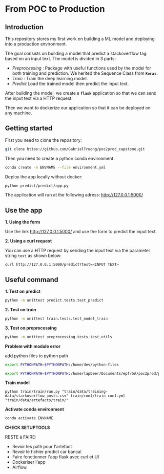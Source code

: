 # From POC to Production

## Introduction

This repository stores my first work on building a ML model and deploying into a production environment.

The goal consists on building a model that predict a stackoverflow tag based on an input text. The model is divided in 3 parts:
  
  - *Preprocessing* : Package with useful functions used by the model for both training and prediction. We herited the Sequence Class from **`Keras`**.
  - *Train* : Train the deep learning model.
  - *Predict* Load the trained model then predict the input text.

After building the model, we create a **`flask`** application so that we can send the input text via a HTTP request.

Then we want to dockerize our application so that it can be deployed on any machine. 

## Getting started

First you need to clone the repository:
```bash
git clone https://github.com/GabrielTruong/poc2prod_capstone.git
```

Then you need to create a python conda environment: 

```bash
conda create -n ENVNAME --file environment.yml
```

Deploy the app locally without docker:
```bash
python predict/predict/app.py
```

The application will run at the following adress: http://127.0.0.1:5000/

## Use the app
**1. Using the form**

Use the link http://127.0.0.1:5000/ and use the form to predict the input text.

**2. Using a curl request**

You can use a HTTP request by sending the input text via the parameter string `text` as shown below:
```curl
curl http://127.0.0.1:5000/predict?text=<INPUT TEXT>
```

## Useful command

**1. Test on predict**
```bash
python -m unittest predict.tests.test_predict
```

**2. Test on train**
```bash
python -m unittest train.tests.test_model_train
```

**3. Test on preprocessing**
```bash
python -m unittest preprocessing.tests.test_utils
```

**Problem with module error**

add python files to python path
```bash
export PYTHONPATH=$PYTHONPATH:/home/dev/python-files

export PYTHONPATH=$PYTHONPATH:/home/lapbeer/Documents/epf/5A/poc2prod/poc2prod_capstone
```

**Train model**
```
python train/train/run.py "train/data/training-data/stackoverflow_posts.csv" train/conf/train-conf.yml "train/data/artefacts/train/"
```

**Activate conda environment**
```bash
conda activate ENVNAME
```

**CHECK SETUPTOOLS**

RESTE à FAIRE:
- Revoir les path pour l'artefact
- Revoir le fichier predict car bancal
- Faire fonctionner l'app flask avec curl et UI
- Dockeriser l'app
- Airflow